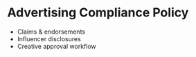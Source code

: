 # Advertising Compliance Policy

- Claims & endorsements
- Influencer disclosures
- Creative approval workflow
